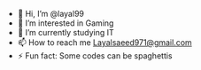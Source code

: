 - 👋 Hi, I’m @layal99
- 👀 I’m interested in Gaming
- 🌱 I’m currently studying IT
- 📫 How to reach me Layalsaeed971@gmail.com
- ⚡ Fun fact: Some codes can be spaghettis

<!---
layal99/layal99 is a ✨ special ✨ repository because its `README.md` (this file) appears on your GitHub profile.
You can click the Preview link to take a look at your changes.
--->
